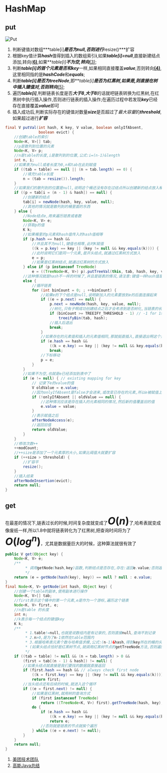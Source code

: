 # HashMap

## put

![Put](https://github.com/shizeying/algorithm004-05/blob/master/Week%202/id_175/putVal.png)

1. 判断键值对数组***table[i]***是否为null,否则进行***resize()***扩容
2. 根据key值计算***hash***值得到插入的数组索引**i**,如果***table[i]=null***,直接新建结点添加,转向(<u>**6)**</u>,如果***table[i]***不为空,转向**<u>(3)</u>**;
3. 判断***table[i]***的首个元素是否和***key***一样,如果相同直接覆盖***value***,否则转向<u>**(4)**</u>,这里相同指的是***hashCode***和***equals***;
4. 判断***table[i]***是否为***treeNode***,即***table[i]***是否为红黑树,如果是,则直接在树中插入键值对,否则转向**<u>(5)</u>**;
5. 遍历***table[i]***,判断链表长度是否***大于8***,***大于8***的话就吧链表转换为红黑树,在红黑树中执行插入操作,否则进行链表的插入操作;在遍历过程中若发现***key***已经存在直接覆盖***value***即可
6. 插入成功后,判断实际存在的键值对数量***size***是否超过了*最大容量*的***threshold***,如果超过进行***扩容***

```java
final V putVal(int hash, K key, V value, boolean onlyIfAbsent,
               boolean evict) {
    //创建table的索引
    Node<K, V>[] tab;
    //p是散列到位置的元素
    Node<K, V> p;
    //n是table的长度,i是散列到的位置,公式:i=(n-1)&length
    int n, i;
    //如果表为null或者长度为0,n和tab在此刻赋值
    if ((tab = table) == null || (n = tab.length) == 0) {
        //填充table长度
        n = (tab = resize()).length;
    }
    //如果我们的散列到的位置是null,说明这个桶还没有存在过结点所以创建新的结点放入桶中,请注意:p,i在这里已经是赋值过的状态咯
    if ((p = tab[i = (n - 1) & hash]) == null) {
        //创建新的结点
        tab[i] = newNode(hash, key, value, null);
        //其他的情况就是散列到的桶里面的东西
    } else {
        //Node结点e,用来遍历链表或者数
        Node<K, V> e;
        //获取p的值
        K k;
        //如果桶里的p元素和hash值传入的hash值相等
        if (p.hash == hash &&
            //并且其不为null,键值也相等,此时K赋值
            ((k = p.key) == key || (key != null && key.equals(k)))) {
            //此时说明它们是同一个元素,是开头结点,就通过红黑树方式放入
            e = p;
            //如果是红黑树结点,就通过红黑树的方式放入
        } else if (p instanceof TreeNode)
            e = ((TreeNode<K, V>) p).putTreeVal(this, tab, hash, key, value);
        //这种情况就是hash不一样的时候了,并且是链表的情况,请注意:键值一样hash值是一定相同搞得;键值不一样时,就会出现两种情况,可能相同,也可能不相同
        else {
            //循环链表
            for (int binCount = 0; ; ++binCount) {
                //如果e的下个结点是null,说明新加入的元素要放到e的后面连接起来
                if ((e = p.next) == null) {
                    p.next = newNode(hash, key, value, null);
                    //树化,只有子啊成功创建结点之后才会考虑到是否树化,当链表的长度阈值达到-1的时候,就把链表转化为红黑树::::::JDK8的特点
                    if (binCount >= TREEIFY_THRESHOLD - 1) // -1 for 1st
                        treeifyBin(tab, hash);
                    //插入后退出
                    break;
                }
                //如果存在的元素值和插入的元素值相同,那就挺直插入,直接退出啊这个元素的添加流程
                if (e.hash == hash &&
                    ((k = e.key) == key || (key != null && key.equals(k))))
                    break;
                //下标移动
                p = e;
            }
        }
        //如果不为空,也就是e已经添加到表中了
        if (e != null) { // existing mapping for key
            // 记录下e的value的值
            V oldValue = e.value;
            //因为onlyIfAbsent是false才会进来,或改变已存在的元素,所以e被赋值上了新值,如果旧的值为null,就返回null
            if (!onlyIfAbsent || oldValue == null) {
                //这种情况应该是存在插入的元素相同的情况,然后新的值覆盖旧的值
                e.value = value;
            }
            //表示赋值之后
            afterNodeAccess(e);
            //返回旧值
            return oldValue;
        }
    }
    //修改次数++
    ++modCount;
    //++size是添加了一个元素厚的大小,如果比阈值大就要扩容
    if (++size > threshold) {
        //扩容平
        resize();
    }
    //插入结束
    afterNodeInsertion(evict);
    return null;
}
```

## get

在最差的情况下,链表过长的时候,时间复杂度就变成了<font size=6><B>$O(n)$</B></font>了,哈希表就变成像废纸一样,所以1.8中就将链表转化为了红黑树,把查询时间将为了<font size=6><B>$O(log^n)$</B></font>，尤其是数据量巨大的时候，这种算法就很有效了


```java
public V get(Object key) {
    Node<K, V> e;
    /**
		 * 调用getNode(hash,key)函数,判断结点是否存在,存在:返回e.value;否则返回null
		 */
    return (e = getNode(hash(key), key)) == null ? null : e.value;
}
final Node<K, V> getNode(int hash, Object key) {
    //创建一个table的副本,使用副本进行操作
    Node<K, V>[] tab;
    //first表示这个桶中的第一个元素,e是作为一个游标,遍历这个链表
    Node<K, V> first, e;
    //n是table 的长度
    int n;
    //k表示每一个结点的键值key
    K k;
    /**
		 * 1.table!=null,也就是说数组内是有记录的,否则直接null,查询不到记录
		 * 2.n>0,是为了n-1依然在table范围内
		 * 3.根据哈希表元素个数与哈希值求模,公式:(n-1)&hash,得到key所在的桶的头结点,因为散列的第一个就是头结点
		 * (如果头结点恰好是红黑树节点,就调用红黑树节点的getTreeNode方法,否则遍历链表节点)
		 */
    if ((tab = table) != null && (n = tab.length) > 0 &&
        (first = tab[(n - 1) & hash]) != null) {
        //如果头结点就直接是我们要找的数据就直接返回
        if (first.hash == hash && // always check first node
            ((k = first.key) == key || (key != null && key.equals(k))))
            return first;
        //当头结点还有后续的时候,就进入这个循环
        if ((e = first.next) != null) {
            //如果是红黑树,就用树的查询方式
            if (first instanceof TreeNode)
                return ((TreeNode<K, V>) first).getTreeNode(hash, key);
            do {
                if (e.hash == hash &&
                    ((k = e.key) == key || (key != null && key.equals(k))))
                    return e;
                //否则就是链表的节点就挨个遍历
            } while ((e = e.next) != null);
        }
    }
    return null;
}
```

1. [美团技术团队](https://tech.meituan.com/2016/06/24/java-hashmap.html)
2. [高能Java总结](https://zhuanlan.zhihu.com/c_183175878)